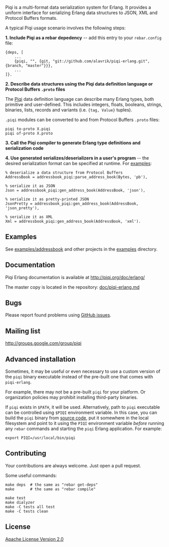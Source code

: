 Piqi is a multi-format data serialization system for Erlang. It provides a
uniform interface for serializing Erlang data structures to JSON, XML and
Protocol Buffers formats.


A typical Piqi usage scenario involves the following steps:

**1. Include Piqi as a rebar depedency** -- add this entry to your
`rebar.config` file:

    {deps, [
        ...
        {piqi, "", {git, "git://github.com/alavrik/piqi-erlang.git", {branch, "master"}}},
        ...
    ]}.


**2. Describe data structures using the Piqi data definition language or
Protocol Buffers `.proto` files**

The [Piqi](http://piqi.org/doc/piqi/) data definition language can describe many
Erlang types, both primitive and user-defined. This includes integers, floats,
booleans, strings, binaries, lists, records and variants (i.e. `{tag, Value}`
tuples).

`.piqi` modules can be converted to and from Protocol Buffers `.proto` files:

    piqi to-proto X.piqi
    piqi of-proto X.proto


**3. Call the Piqi compiler to generate Erlang type definitions and
serialization code**


**4. Use generated serializes/deserializers in a user's program** -- the desired
serialization format can be specified at runtime. For
[examples](examples/addressbook/src/io_json_xml_pb.erl):

    % deserialize a data structure from Protocol Buffers
    AddressBook = addressbook_piqi:parse_address_book(Bytes, 'pb'),

    % serialize it as JSON
    Json = addressbook_piqi:gen_address_book(AddressBook, 'json'),

    % serialize it as pretty-printed JSON
    JsonPretty = addressbook_piqi:gen_address_book(AddressBook, 'json_pretty'),

    % serialize it as XML
    Xml = addressbook_piqi:gen_address_book(AddressBook, 'xml').


Examples
--------

See [examples/addressbook](examples/addressbook/) and other projects in the
[examples](examples/) directory.


Documentation
-------------

Piqi Erlang documentation is available at http://piqi.org/doc/erlang/

The master copy is located in the repository:
[doc/piqi-erlang.md](doc/piqi-erlang.md)


Bugs
----

Please report found problems using [GitHub
issues](http://github.com/alavrik/piqi-erlang/issues).


Mailing list
------------

http://groups.google.com/group/piqi


Advanced installation
---------------------

Sometimes, it may be useful or even necessary to use a custom version of the
`piqi` binary executable instead of the pre-built one that comes with
`piqi-erlang`.

For example, there may not be a pre-built `piqi` for your platform. Or
organization policies may prohibit installing third-party binaries.

If `piqi` exists in `$PATH`, it will be used. Alternatively, path to `piqi`
executable can be controlled using `$PIQI` environment variable. In this case,
you can build the `piqi` binary from [source
code](https://github.com/alavrik/piqi), put it somewhere in the local filesystem
and point to it using the `PIQI` environment variable _before_ running any
`rebar` commands and starting the `piqi` Erlang application. For example:

    export PIQI=/usr/local/bin/piqi


Contributing
------------

Your contributions are always welcome. Just open a pull request.

Some useful commands:

    make deps  # the same as "rebar get-deps"
    make       # the same as "rebar compile"

    make test
    make dialyzer
    make -C tests all test
    make -C tests clean


License
-------

[Apache License Version 2.0](LICENSE)

